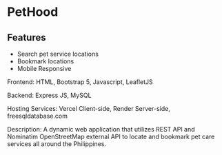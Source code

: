 # PetHood

**Features**
----
- Search pet service locations
- Bookmark locations
- Mobile Responsive

Frontend: HTML, Bootstrap 5, Javascript, LeafletJS

Backend: Express JS, MySQL

Hosting Services: Vercel Client-side, Render Server-side, freesqldatabase.com

Description:
A dynamic web application that utilizes REST API and Nominatim OpenStreetMap external API to locate and bookmark pet care services all around the Philippines.
